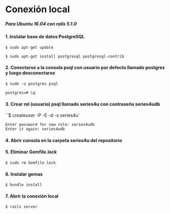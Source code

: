 # Conexión local

##### Para Ubuntu 16.04 con rails 5.1.0

#### 1. Instalar base de datos PostgreSQL

`$ sudo apt-get update`

`$ sudo apt-get install postgresql postgresql-contrib`

#### 2. Conectarse a la consola psql con usuario por defecto llamado postgres y luego desconectarse

`$ sudo -u postgres psql`

`postgres=# \q`

#### 3. Crear rol (usuario) psql llamado series4u con contraseña series4udb

``$ createuser -P -E -d -s series4u`

```
Enter password for new role: series4udb
Enter it again: series4udb
```

#### 4. Abrir consola en la carpeta series4u del repositorio

#### 5. Eliminar Gemfile.lock

`$ sudo rm Gemfile.lock`

#### 6. Instalar gemas

`$ bundle install`

#### 7. Abrir la conexión local

`$ rails server`
